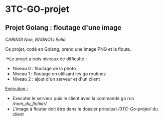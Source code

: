 # 3TC-GO-projet
## **Projet Golang : floutage d'une image**
_CARINGI Noé, BAGNOLI Eolia_

Ce projet, codé en Golang, prend une image PNG et la floute. 

&rarr;Le projet a trois niveaux de difficulté : 
- Niveau 0 : floutage de la photo
- Niveau 1 : floutage en utilisant les go routines
- Niveau 2 : ajout d'un serveur et d'un client

<ins>Exécution : </ins>

- Executer le serveur puis le client avec la commande go run _/nom_du_fichier/_
- L'image à flouter doit être dans le dossier principal _/3TC-Go-projet/_ du client
